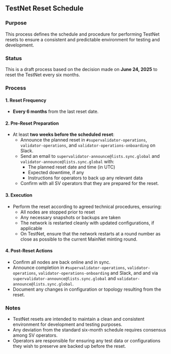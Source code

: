 ## TestNet Reset Schedule

### Purpose

This process defines the schedule and procedure for performing TestNet resets to ensure a consistent and predictable environment for testing and development.

### Status

This is a draft process based on the decision made on **June 24, 2025** to reset the TestNet every six months.

### Process

#### 1. Reset Frequency

- **Every 6 months** from the last reset date.

#### 2. Pre-Reset Preparation

- At least **two weeks before the scheduled reset**:
  - Announce the planned reset in `#supervalidator-operations`, `validator-operations`, and `validator-operations-onboarding` on Slack.
  - Send an email to `supervalidator-announce@lists.sync.global` and `validator-announce@lists.sync.global` with:
    - The planned reset date and time (in UTC)
    - Expected downtime, if any
    - Instructions for operators to back up any relevant data
  - Confirm with all SV operators that they are prepared for the reset.

#### 3. Execution

- Perform the reset according to agreed technical procedures, ensuring:
  - All nodes are stopped prior to reset
  - Any necessary snapshots or backups are taken
  - The network is restarted cleanly with updated configurations, if applicable
  - On TestNet, ensure that the network restarts at a round number as close as possible to the current MainNet minting round. 

#### 4. Post-Reset Actions

- Confirm all nodes are back online and in sync.
- Announce completion in `#supervalidator-operations`, `validator-operations`, `validator-operations-onboarding` and Slack, and and via `supervalidator-announce@lists.sync.global` and `validator-announce@lists.sync.global`.
- Document any changes in configuration or topology resulting from the reset.

### Notes

- TestNet resets are intended to maintain a clean and consistent environment for development and testing purposes.
- Any deviation from the standard six-month schedule requires consensus among SV operators.
- Operators are responsible for ensuring any test data or configurations they wish to preserve are backed up before the reset.
